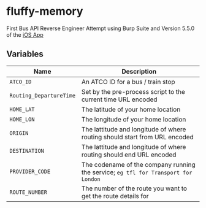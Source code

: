 # fluffy-memory

First Bus API Reverse Engineer Attempt using Burp Suite and Version 5.5.0 of the [iOS App](https://apps.apple.com/gb/app/first-bus/id566586379)

## Variables

| Name                    | Description                                                                        |
| ----------------------- | ---------------------------------------------------------------------------------- |
| `ATCO_ID`               | An ATCO ID for a bus / train stop                                                  |
| `Routing_DepartureTime` | Set by the pre-process script to the current time URL encoded                      |
| `HOME_LAT`              | The latitude of your home location                                                 |
| `HOME_LON`              | The longitude of your home location                                                |
| `ORIGIN`                | The lattitude and longitude of where routing should start from URL encoded         |
| `DESTINATION`           | The lattitude and longitude of where routing should end URL encoded                |
| `PROVIDER_CODE`         | The codename of the company running the service; `eg tfl for Transport for London` |
| `ROUTE_NUMBER`          | The number of the route you want to get the route details for                      |
